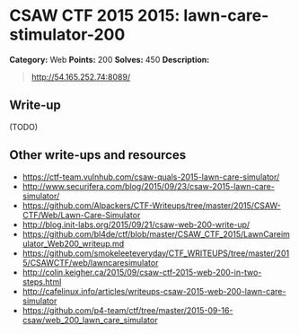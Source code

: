 # CSAW CTF 2015 2015: lawn-care-stimulator-200

**Category:** Web
**Points:** 200
**Solves:** 450
**Description:**

> http://54.165.252.74:8089/


## Write-up

(TODO)

## Other write-ups and resources

* <https://ctf-team.vulnhub.com/csaw-quals-2015-lawn-care-simulator/>
* <http://www.securifera.com/blog/2015/09/23/csaw-2015-lawn-care-simulator/>
* <https://github.com/Alpackers/CTF-Writeups/tree/master/2015/CSAW-CTF/Web/Lawn-Care-Simulator>
* <http://blog.init-labs.org/2015/09/21/csaw-web-200-write-up/>
* <https://github.com/bl4de/ctf/blob/master/CSAW_CTF_2015/LawnCareimulator_Web200_writeup.md>
* <https://github.com/smokeleeteveryday/CTF_WRITEUPS/tree/master/2015/CSAWCTF/web/lawncaresimulator>
* <http://colin.keigher.ca/2015/09/csaw-ctf-2015-web-200-in-two-steps.html>
* <http://cafelinux.info/articles/writeups-csaw-2015-web-200-lawn-care-simulator>
* <https://github.com/p4-team/ctf/tree/master/2015-09-16-csaw/web_200_lawn_care_simulator>
